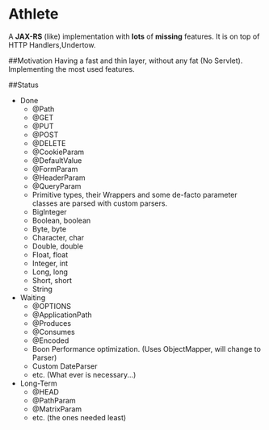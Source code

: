 # Athlete

A **JAX-RS** (like) implementation with **lots** of **missing** features. It is on top of HTTP Handlers,Undertow.

##Motivation
Having a fast and thin layer, without any fat (No Servlet). 
Implementing the most used features.

##Status
* Done
	* @Path
	* @GET
	* @PUT
	* @POST
	* @DELETE
	* @CookieParam
	* @DefaultValue
	* @FormParam
	* @HeaderParam
	* @QueryParam
	* Primitive types, their Wrappers and some de-facto parameter classes are parsed with custom parsers. 
	 * BigInteger
	 * Boolean, boolean
	 * Byte, byte
	 * Character, char
	 * Double, double 
	 * Float, float
	 * Integer, int
	 * Long, long
	 * Short, short
	 * String
* Waiting
	* @OPTIONS
	* @ApplicationPath
	* @Produces
	* @Consumes
	* @Encoded
	* Boon Performance optimization. (Uses ObjectMapper, will change to Parser)
	* Custom DateParser
	* etc. (What ever is necessary...)
* Long-Term
	* @HEAD
	* @PathParam
	* @MatrixParam
	* etc. (the ones needed least)



